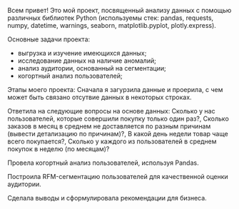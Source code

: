Всем привет! Это мой проект, посвященный анализу данных с помощью различных библиотек Python (используемы стек: pandas, requests, numpy, datetime, warnings, seaborn, matplotlib.pyplot, plotly.express).

Основные задачи проекта:
- выгрузка и изучение имеющихся данных;
- исследование данных на наличие аномалий;
- анализ аудитории, основанный на сегментации;
- когортный анализ пользователей;
  
Этапы моего проекта:
Сначала я загурзила данные и проерила, с чем может быть связано отсутвие данных в некоторых строках.

Ответила на следующие вопросы на основе данных: Сколько у нас пользователей, которые совершили покупку только один раз?, Сколько заказов в месяц в среднем не доставляется по разным причинам (вывести детализацию по причинам)?, В какой день недели товар чаще всего покупается?, Сколько у каждого из пользователей в среднем покупок в неделю (по месяцам)?

Провела когортный анализ пользователей, используя Pandas.

Построила RFM-сегментацию пользователей для качественной оценки аудитории.

Сделала выводы и сформулировала рекомендации для бизнеса.



